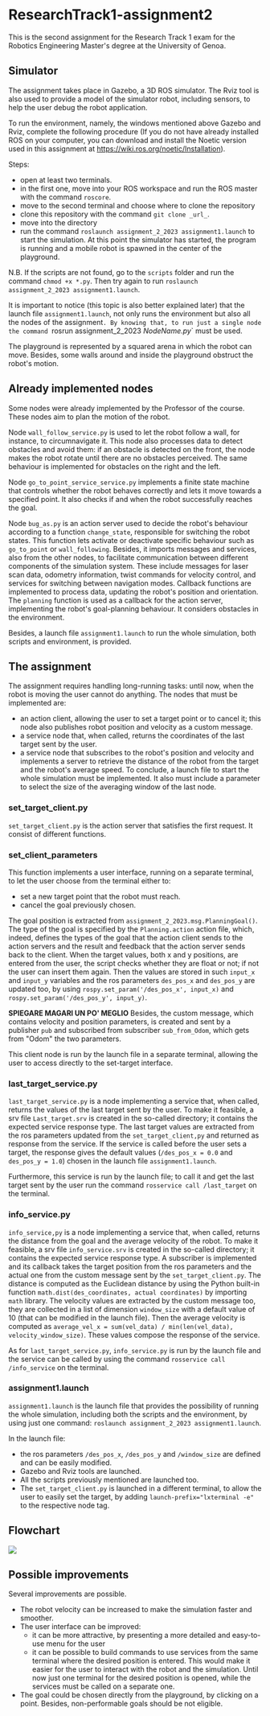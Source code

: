 # ResearchTrack1-assignment2
This is the second assignment for the Research Track 1 exam for the Robotics Engineering Master's degree at the University of Genoa.

## Simulator
The assignment takes place in Gazebo, a 3D ROS simulator. The Rviz tool is also used to provide a model of the simulator robot, including sensors, to help the user debug the robot application.

To run the environment, namely, the windows mentioned above Gazebo and Rviz, complete the following procedure (If you do not have already installed ROS on your computer, you can download and install the Noetic version used in this assignment at https://wiki.ros.org/noetic/Installation).

Steps:
* open at least two terminals.
* in the first one, move into your ROS workspace and run the ROS master with the command `roscore`.
* move to the second terminal and choose where to clone the repository
* clone this repository with the command `git clone _url_`.
* move into the directory
* run the command `roslaunch assignment_2_2023 assignment1.launch` to start the simulation.
At this point the simulator has started, the program is running and a mobile robot is spawned in the center of the playground.

N.B. If the scripts are not found, go to the `scripts` folder and run the command `chmod +x *.py`. Then try again to run `roslaunch assignment_2_2023 assignment1.launch`.

It is important to notice (this topic is also better explained later) that the launch file `assignment1.launch`, not only runs the environment but also all the nodes of the assignment`. By knowing that, to run just a single node the command `rosrun assignment_2_2023 _NodeName.py_` must be used.

The playground is represented by a squared arena in which the robot can move. Besides, some walls around and inside the playground obstruct the robot's motion.

## Already implemented nodes
Some nodes were already implemented by the Professor of the course. These nodes aim to plan the motion of the robot.

Node `wall_follow_service.py` is used to let the robot follow a wall, for instance, to circumnavigate it. This node also processes data to detect obstacles and avoid them: if an obstacle is detected on the front, the node makes the robot rotate until there are no obstacles perceived. The same behaviour is implemented for obstacles on the right and the left.

Node `go_to_point_service_service.py` implements a finite state machine that controls whether the robot behaves correctly and lets it move towards a specified point. It also checks if and when the robot successfully reaches the goal.

Node `bug_as.py` is an action server used to decide the robot's behaviour according to a function `change_state`, responsible for switching the robot states. This function lets activate or deactivate specific behaviour such as `go_to_point` or `wall_following`. Besides, it imports messages and services, also from the other nodes, to facilitate communication between different components of the simulation system. These include messages for laser scan data, odometry information, twist commands for velocity control, and services for switching between navigation modes. Callback functions are implemented to process data, updating the robot's position and orientation. The `planning` function is used as a callback for the action server, implementing the robot's goal-planning behaviour. It considers obstacles in the environment.

Besides, a launch file `assignment1.launch` to run the whole simulation, both scripts and environment, is provided.

## The assignment
The assignment requires handling long-running tasks: until now, when the robot is moving the user cannot do anything. 
The nodes that must be implemented are:
* an action client, allowing the user to set a target point or to cancel it; this node also publishes robot position and velocity as a custom message.
* a service node that, when called, returns the coordinates of the last target sent by the user.
* a service node that subscribes to the robot's position and velocity and implements a server to retrieve the distance of the robot from the target and the robot's average speed.
To conclude, a launch file to start the whole simulation must be implemented. It also must include a parameter to select the size of the averaging window of the last node.

### set_target_client.py
`set_target_client.py` is the action server that satisfies the first request. It consist of different functions.

### set_client_parameters
This function implements a user interface, running on a separate terminal, to let the user choose from the terminal either to:
* set a new target point that the robot must reach.
* cancel the goal previously chosen.

The goal position is extracted from `assignment_2_2023.msg.PlanningGoal()`. The type of the goal is specified by the `Planning.action` action file, which, indeed, defines the types of the goal that the action client sends to the action servers and the result and feedback that the action server sends back to the client.
When the target values, both x and y positions, are entered from the user, the script checks whether they are float or not; if not the user can insert them again. Then the values are stored in such `input_x` and `input_y` variables and the ros parameters `des_pos_x` and `des_pos_y` are updated too, by using `rospy.set_param('/des_pos_x', input_x)` and  `rospy.set_param('/des_pos_y', input_y)`. 

**SPIEGARE MAGARI UN PO' MEGLIO**
Besides, the custom message, which contains velocity and position parameters, is created and sent by a publisher `pub` and subscribed from subscriber `sub_from_Odom`, which gets from "Odom" the two parameters.

This client node is run by the launch file in a separate terminal, allowing the user to access directly to the set-target interface. 

### last_target_service.py
`last_target_service.py` is a node implementing a service that, when called, returns the values of the last target sent by the user. To make it feasible, a srv file `Last_target.srv` is created in the so-called directory; it contains the expected service response type.
The last target values are extracted from the ros parameters updated from the `set_target_client,py` and returned as response from the service. If the service is called before the user sets a target, the response gives the default values (`/des_pos_x = 0.0` and `des_pos_y = 1.0`) chosen in the launch file `assignment1.launch`. 

Furthermore, this service is run by the launch file; to call it and get the last target sent by the user run the command `rosservice call /last_target` on the terminal.

### info_service.py
`info_service,py` is a node implementing a service that, when called, returns the distance from the goal and the average velocity of the robot. To make it feasible, a srv file `info_service.srv` is created in the so-called directory; it contains the expected service response type. A subscriber is implemented and its callback takes the target position from the ros parameters and the actual one from the custom message sent by the `set_target_client.py`. The distance is computed as the Euclidean distance by using the Python built-in function `math.dist(des_coordinates, actual coordinates)` by importing `math` library. The velocity values are extracted by the custom message too, they are collected in a list of dimension `window_size` with a default value of 10 (that can be modified in the launch file). Then the average velocity is computed as `average_vel_x = sum(vel_data) / min(len(vel_data), velocity_window_size)`. These values compose the response of the service.

As for `last_target_service.py`, `info_service.py` is run by the launch file and the service can be called by using the command `rosservice call /info_service` on the terminal.

### assignment1.launch
`assignment1.launch` is the launch file that provides the possibility of running the whole simulation, including both the scripts and the environment, by using just one command: `roslaunch assignment_2_2023 assignment1.launch`.

In the launch file:
* the ros parameters `/des_pos_x`, `/des_pos_y` and `/window_size` are defined and can be easily modified.
* Gazebo and Rviz tools are launched.
* All the scripts previously mentioned are launched too.
* The `set_target_client.py` is launched in a different terminal, to allow the user to easily set the target, by adding `launch-prefix="lxterminal -e"` to the respective node tag.

## Flowchart
[![](https://mermaid.ink/img/pako:eNp1VU1z2jAQ_SsaXXqBFENCCJ1pJ0DSU0_t9FC74xHyAprYkkeSIRT4713JdiyTloORV_vx3ltpfaJcZUDndDgcJtIKm8OcGLCpZXqLfzwXIO1NeUyk90jkJlcHvmPakh-LT4kk-DPVeqtZuSMFE7I2ud9j_C4R6XYl1iVCCitYLgxkv-stkFm9qJ-PZDj8TMoofONRIsP3RXQF413ZruoiZtwKJUmDRxjCWZ5DRpjMyIEJa8hG6QCn3QFpYgzoPWhSoU45ET7Y7eyZfYPva4xdkYrlZKvwgV6WvYAkG60KopUhJdOsAAvaBHU-ZmDSUpn0tVseyUHYHclgw6rckj3LKzBBpeVppcB4iJ2xQpjIpCe2VU4UwmpEnR2Z4hZnkoNj9OUSsIhi106yqWSjGOoUAu5YNCqnzj_UIarbE8QsvGEcWsbOtAwsSxd1Rrhnsoqdcp4fSiI0tgllER4OM3h6ysoGBVe-3iqKqzLDntRkXV_7oocRNcTn-Dueu9of9ei1O_B-rvkk8hpsLeCZPJ2WTHq4VzqvoREZT1oo8pPPeD6CweAU_2IX3JzNOsL8K58j5cxarZUlxqoyZOUztVh7pc5SDbp8O9SQ5RpYdkSEIDuMDs2G5Qai-KvzxI0P1rHQUKh977S3jr7eMtTmyXO7rugS9Yr6TrdZwvh27UfC1RUvqzVOjR3o1M2R4FBGMfoYrkXpe4jdxDHQXuKqJ2J3lFDNPeSKC3sMmJXjmCNOi1oy8hMvSAHGsC2ELpO4RVL3qXEhxdFfYMycYuYwIkJVSnfoy8n_6SmZ4jrVYPDed8H8PTu-A_5CDjvA6tdj663JXmekgs6Zu_NShdeGj9sLs1YqxymjBVvn0AYMeqMlc0VfpDoQsWlmYE9RI1xoM29aEGExx5-PA-p0QAvQODsy_Ayd3EZCMbCAhM5x2Qy_hCbygq6ssur7UXI69wdmQGvoK8FQueLNCpmwSn-rv23-EzegJZO_lEIfqyvwr3R-oq90fj-9uZ-NRtHdwyia3k0G9Ejn0WhyczubTGejyX2Ei9llQP_46NGN8x3PHmbT2-loNBk_XP4CFwo6Rw?type=png)](https://mermaid.live/edit#pako:eNp1VU1z2jAQ_SsaXXqBFENCCJ1pJ0DSU0_t9FC74xHyAprYkkeSIRT4713JdiyTloORV_vx3ltpfaJcZUDndDgcJtIKm8OcGLCpZXqLfzwXIO1NeUyk90jkJlcHvmPakh-LT4kk-DPVeqtZuSMFE7I2ud9j_C4R6XYl1iVCCitYLgxkv-stkFm9qJ-PZDj8TMoofONRIsP3RXQF413ZruoiZtwKJUmDRxjCWZ5DRpjMyIEJa8hG6QCn3QFpYgzoPWhSoU45ET7Y7eyZfYPva4xdkYrlZKvwgV6WvYAkG60KopUhJdOsAAvaBHU-ZmDSUpn0tVseyUHYHclgw6rckj3LKzBBpeVppcB4iJ2xQpjIpCe2VU4UwmpEnR2Z4hZnkoNj9OUSsIhi106yqWSjGOoUAu5YNCqnzj_UIarbE8QsvGEcWsbOtAwsSxd1Rrhnsoqdcp4fSiI0tgllER4OM3h6ysoGBVe-3iqKqzLDntRkXV_7oocRNcTn-Dueu9of9ei1O_B-rvkk8hpsLeCZPJ2WTHq4VzqvoREZT1oo8pPPeD6CweAU_2IX3JzNOsL8K58j5cxarZUlxqoyZOUztVh7pc5SDbp8O9SQ5RpYdkSEIDuMDs2G5Qai-KvzxI0P1rHQUKh977S3jr7eMtTmyXO7rugS9Yr6TrdZwvh27UfC1RUvqzVOjR3o1M2R4FBGMfoYrkXpe4jdxDHQXuKqJ2J3lFDNPeSKC3sMmJXjmCNOi1oy8hMvSAHGsC2ELpO4RVL3qXEhxdFfYMycYuYwIkJVSnfoy8n_6SmZ4jrVYPDed8H8PTu-A_5CDjvA6tdj663JXmekgs6Zu_NShdeGj9sLs1YqxymjBVvn0AYMeqMlc0VfpDoQsWlmYE9RI1xoM29aEGExx5-PA-p0QAvQODsy_Ayd3EZCMbCAhM5x2Qy_hCbygq6ssur7UXI69wdmQGvoK8FQueLNCpmwSn-rv23-EzegJZO_lEIfqyvwr3R-oq90fj-9uZ-NRtHdwyia3k0G9Ejn0WhyczubTGejyX2Ei9llQP_46NGN8x3PHmbT2-loNBk_XP4CFwo6Rw)



## Possible improvements
Several improvements are possible.
* The robot velocity can be increased to make the simulation faster and smoother.
* The user interface can be improved:
     * it can be more attractive, by presenting a more detailed and easy-to-use menu for the user
     * it can be possible to build commands to use services from the same terminal where the desired position is entered. This would make it easier for the user to interact with the robot and the simulation. Until now just one terminal for the desired position is opened, while the services must be called on a separate one.
* The goal could be chosen directly from the playground, by clicking on a point. Besides, non-performable goals should be not eligible.


